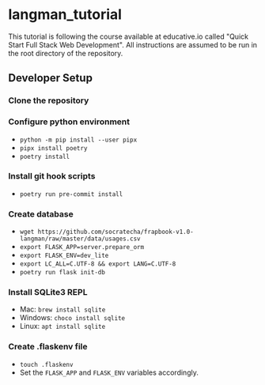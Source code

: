 # langman_tutorial

This tutorial is following the course available at educative.io called "Quick Start Full Stack Web Development". All instructions are assumed to be run in the root directory of the repository.

## Developer Setup

### Clone the repository

### Configure python environment

- `python -m pip install --user pipx`
- `pipx install poetry`
- `poetry install`

### Install git hook scripts

- `poetry run pre-commit install`

### Create database

- `wget https://github.com/socratecha/frapbook-v1.0-langman/raw/master/data/usages.csv`
- `export FLASK_APP=server.prepare_orm`
- `export FLASK_ENV=dev_lite`
- `export LC_ALL=C.UTF-8 && export LANG=C.UTF-8`
- `poetry run flask init-db`

### Install SQLite3 REPL

- Mac: `brew install sqlite`
- Windows: `choco install sqlite`
- Linux: `apt install sqlite`

### Create .flaskenv file

- `touch .flaskenv`
- Set the `FLASK_APP` and `FLASK_ENV` variables accordingly.

